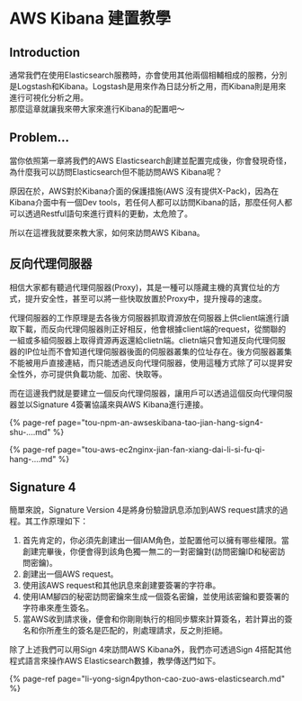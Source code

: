 # AWS Kibana 建置教學

## Introduction

通常我們在使用Elasticsearch服務時，亦會使用其他兩個相輔相成的服務，分別是Logstash和Kibana。Logstash是用來作為日誌分析之用，而Kibana則是用來進行可視化分析之用。  
那麼這章就讓我來帶大家來進行Kibana的配置吧～

## Problem...

當你依照第一章將我們的AWS Elasticsearch創建並配置完成後，你會發現奇怪，為什麼我可以訪問Elasticsearch但不能訪問AWS Kibana呢？

原因在於，AWS對於Kibana介面的保護措施\(AWS 沒有提供X-Pack\)，因為在Kibana介面中有一個Dev tools，若任何人都可以訪問Kibana的話，那麼任何人都可以透過Restful語句來進行資料的更動，太危險了。

所以在這裡我就要來教大家，如何來訪問AWS Kibana。

## 反向代理伺服器

相信大家都有聽過代理伺服器\(Proxy\)，其是一種可以隱藏主機的真實位址的方式，提升安全性，甚至可以將一些快取放置於Proxy中，提升搜尋的速度。

代理伺服器的工作原理是去各後方伺服器抓取資源放在伺服器上供client端進行讀取下載，而反向代理伺服器則正好相反，他會根據client端的request，從關聯的一組或多組伺服器上取得資源再返還給clietn端。clietn端只會知道反向代理伺服器的IP位址而不會知道代理伺服器後面的伺服器叢集的位址存在。後方伺服器叢集不能被用戶直接連結，而只能透過反向代理伺服器，使用這種方式除了可以提昇安全性外，亦可提供負載功能、加密、快取等。

而在這邊我們就是要建立一個反向代理伺服器，讓用戶可以透過這個反向代理伺服器並以Signature 4簽署協議來與AWS Kibana進行連接。

{% page-ref page="tou-npm-an-awseskibana-tao-jian-hang-sign4-shu-....md" %}

{% page-ref page="tou-aws-ec2nginx-jian-fan-xiang-dai-li-si-fu-qi-hang-....md" %}

## Signature 4

簡單來說，Signature Version 4是將身份驗證訊息添加到AWS request請求的過程。其工作原理如下：

1. 首先肯定的，你必須先創建出一個IAM角色，並配置他可以擁有哪些權限。當創建完畢後，你便會得到該角色獨一無二的一對密鑰對\(訪問密鑰ID和秘密訪問密鑰\)。
2. 創建出一個AWS request。
3. 使用該AWS request和其他訊息來創建要簽署的字符串。
4. 使用IAM腳四的秘密訪問密鑰來生成一個簽名密鑰，並使用該密鑰和要簽署的字符串來產生簽名。
5. 當AWS收到請求後，便會和你剛剛執行的相同步驟來計算簽名，若計算出的簽名和你所產生的簽名是匹配的，則處理請求，反之則拒絕。

除了上述我們可以用Sign 4來訪問AWS Kibana外，我們亦可透過Sign 4搭配其他程式語言來操作AWS Elasticsearch數據，教學傳送門如下。

{% page-ref page="li-yong-sign4python-cao-zuo-aws-elasticsearch.md" %}

